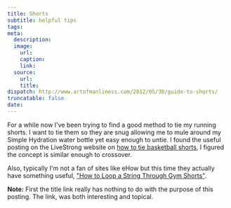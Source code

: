 ```yaml
---
title: Shorts
subtitle: helpful tips
tags:
meta:
  description:
  image:
    url:
    caption:
    link:
  source:
    url:
    title:
dispatch: http://www.artofmanliness.com/2012/05/30/guide-to-shorts/
truncatable: false
date:
---
```


For a while now I've been trying to find a good method to tie my running shorts. I want to tie them so they are snug allowing me to mule around my Simple Hydration water bottle yet easy enough to untie. I found the useful posting on the LiveStrong website on [how to tie basketball shorts][liveStrong], I figured the concept is similar enough to crossover.

Also, typically I'm not a fan of sites like eHow but this time they actually have something useful, ["How to Loop a String Through Gym Shorts"][eHow].

__Note:__ First the title link really has nothing to do with the purpose of this posting. The link, was both interesting and topical.

[liveStrong]: http://www.livestrong.com/article/417514-how-to-tie-basketball-shorts/
[eHow]: http://www.ehow.com/how_5924464_loop-string-through-gym-shorts.html "How to Loop a String Through Gym Shorts"
